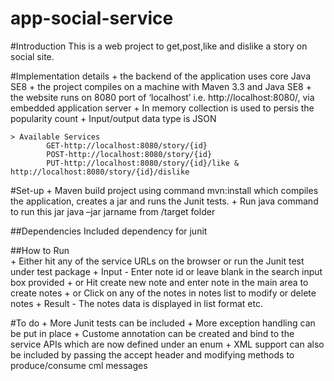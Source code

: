 # app-social-service

#Introduction 
This is a web project to get,post,like and dislike a story on social site.

#Implementation details
	+ the backend of the application uses core Java SE8
	+ the project compiles on a machine with Maven 3.3 and Java SE8 
	+ the website runs on 8080 port of ‘localhost’ i.e. http://localhost:8080/, via embedded application server 
	+ In memory collection is used to persis the popularity count
  	+ Input/output data type is JSON
	
	
	> Available Services 
			GET-http://localhost:8080/story/{id} 
			POST-http://localhost:8080/story/{id} 
			PUT-http://localhost:8080/story/{id}/like & http://localhost:8080/story/{id}/dislike
  
#Set-up
	+ Maven build project using command mvn:install which compiles the application, creates a jar and runs the Junit tests.
	+ Run java command to run this jar java –jar jarname from /target folder

##Dependencies
Included dependency for junit 

##How to Run	
	+ Either hit any of the service URLs on the browser or run the Junit test under test package 
	+ Input - Enter note id or leave blank in the search input box provided 
	+ or Hit create new note and enter note in the main area to create notes
	+ or Click on any of the notes in notes list to modify or delete notes 
	+ Result - The notes data is displayed in list format etc.
 
#To do
	+ More Junit tests can be included
	+ More exception handling can be put in place
  	+ Custome annotation can be created and bind to the service APIs which are now defined under an enum
 	 + XML support can also be included by passing the accept header and modifying methods to produce/consume cml messages

